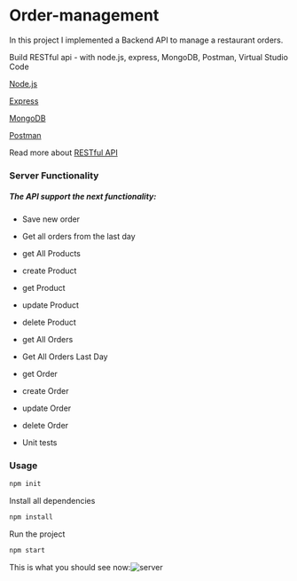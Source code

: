 
# Order-management
In this project I implemented a Backend API to manage a restaurant orders.

Build RESTful api - with node.js, express, MongoDB, Postman, Virtual Studio Code

[Node.js](https://docs.npmjs.com/downloading-and-installing-node-js-and-npm)

[Express](https://expressjs.com/en/starter/hello-world.html)

[MongoDB](https://www.mongodb.com/)

[Postman](https://www.postman.com/)

Read more about [RESTful API](https://searchapparchitecture.techtarget.com/definition/RESTful-API)
  


### Server Functionality
##### The API support the next functionality:
- Save new order
- Get all orders from the last day


- get All Products
- create Product
- get Product
- update Product
- delete Product

- get All Orders
- Get All Orders Last Day
- get Order
- create Order
- update Order
- delete Order

- Unit tests

### Usage

```sh
npm init
```

Install all dependencies
```sh
npm install
```

Run the project
```sh
npm start
```

This is what you should see now:![server](https://user-images.githubusercontent.com/44768171/136670657-04425381-d26c-4287-b0ba-1bdc85eedac9.jpeg)




